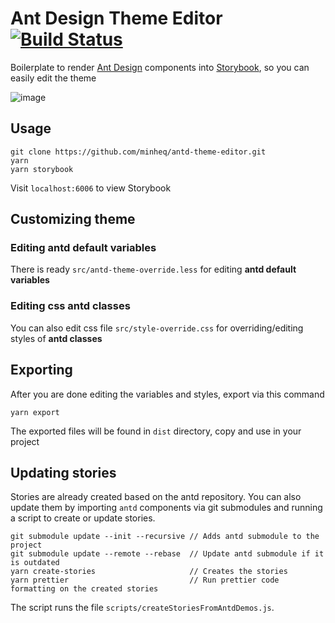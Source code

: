 # Ant Design Theme Editor [![Build Status](https://travis-ci.org/minheq/antd-theme-editor.svg?branch=master)](https://travis-ci.org/minheq/antd-theme-editor)

Boilerplate to render [Ant Design](https://ant.design/) components into [Storybook](https://storybook.js.org/), so you can easily edit the theme

![image](https://user-images.githubusercontent.com/9356633/39115487-fbfb6c6e-470b-11e8-8a45-8a6846118b2e.png)


## Usage

```
git clone https://github.com/minheq/antd-theme-editor.git
yarn
yarn storybook
```

Visit `localhost:6006` to view Storybook

## Customizing theme

### Editing antd default variables

There is ready `src/antd-theme-override.less` for editing **antd default variables**

### Editing css antd classes

You can also edit css file `src/style-override.css` for overriding/editing styles of **antd classes**

## Exporting

After you are done editing the variables and styles, export via this command

```
yarn export
```

The exported files will be found in `dist` directory, copy and use in your project

## Updating stories

Stories are already created based on the antd repository. You can also update them by importing `antd` components via git submodules and running a script to create or update stories.

```
git submodule update --init --recursive // Adds antd submodule to the project
git submodule update --remote --rebase  // Update antd submodule if it is outdated
yarn create-stories                     // Creates the stories
yarn prettier                           // Run prettier code formatting on the created stories
```

The script runs the file `scripts/createStoriesFromAntdDemos.js`.
